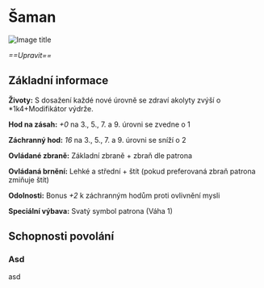 # Šaman

![Image title](/assets/classes/Shaman.jpeg)

*==Upravit==*

## Základní informace

**Životy:** S dosažení každé nové úrovně se zdraví akolyty zvýší o *1k4+Modifikátor výdrže.

**Hod na zásah:** *+0* na 3., 5., 7. a 9. úrovni se zvedne o 1

**Záchranný hod:** *16* na 3., 5., 7. a 9. úrovni se sníží o 2

**Ovládané zbraně:** Základní zbraně + zbraň dle patrona

**Ovládaná brnění:** Lehké a střední + štít (pokud preferovaná zbraň patrona zmiňuje štít)

**Odolnosti:** Bonus *+2* k záchranným hodům proti ovlivnění mysli

**Speciální výbava:** Svatý symbol patrona (Váha 1)

## Schopnosti povolání

### Asd

asd
